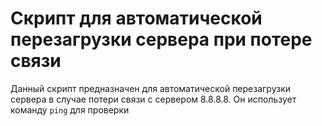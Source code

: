 # Скрипт для автоматической перезагрузки сервера при потере связи

Данный скрипт предназначен для автоматической перезагрузки сервера в случае потери связи с сервером 8.8.8.8. Он использует команду `ping` для проверки